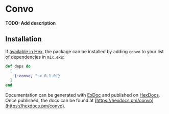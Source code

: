 # Convo

**TODO: Add description**

## Installation

If [available in Hex](https://hex.pm/docs/publish), the package can be installed
by adding `convo` to your list of dependencies in `mix.exs`:

```elixir
def deps do
  [
    {:convo, "~> 0.1.0"}
  ]
end
```

Documentation can be generated with [ExDoc](https://github.com/elixir-lang/ex_doc)
and published on [HexDocs](https://hexdocs.pm). Once published, the docs can
be found at [https://hexdocs.pm/convo](https://hexdocs.pm/convo).


